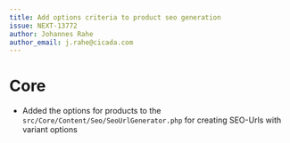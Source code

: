 ```yaml
---
title: Add options criteria to product seo generation
issue: NEXT-13772
author: Johannes Rahe
author_email: j.rahe@cicada.com
---
```

# Core
* Added the options for products to the `src/Core/Content/Seo/SeoUrlGenerator.php` for creating SEO-Urls with variant options
